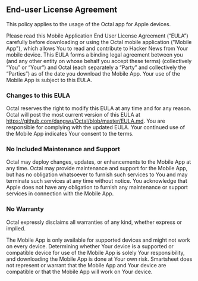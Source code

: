 ## End-user License Agreement
This policy applies to the usage of the Octal app for Apple devices.

Please read this Mobile Application End User License Agreement (“EULA”) carefully before downloading or using the Octal mobile application ("Mobile App"), which allows You to read and contribute to Hacker News from Your mobile device. This EULA forms a binding legal agreement between you (and any other entity on whose behalf you accept these terms) (collectively “You” or “Your”) and Octal (each separately a “Party” and collectively the “Parties”) as of the date you download the Mobile App. Your use of the Mobile App is subject to this EULA.

### Changes to this EULA
Octal reserves the right to modify this EULA at any time and for any reason. Octal will post the most current version of this EULA at https://github.com/dangwu/Octal/blob/master/EULA.md. You are responsible for complying with the updated EULA. Your continued use of the Mobile App indicates Your consent to the terms.

### No Included Maintenance and Support
Octal may deploy changes, updates, or enhancements to the Mobile App at any time. Octal may provide maintenance and support for the Mobile App, but has no obligation whatsoever to furnish such services to You and may terminate such services at any time without notice. You acknowledge that Apple does not have any obligation to furnish any maintenance or support services in connection with the Mobile App.

### No Warranty
Octal expressly disclaims all warranties of any kind, whether express or implied.

The Mobile App is only available for supported devices and might not work on every device. Determining whether Your device is a supported or compatible device for use of the Mobile App is solely Your responsibility, and downloading the Mobile App is done at Your own risk. Smartsheet does not represent or warrant that the Mobile App and Your device are compatible or that the Mobile App will work on Your device.
